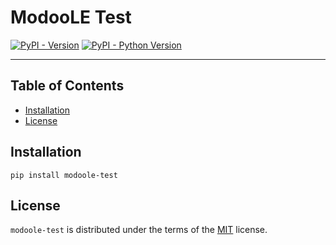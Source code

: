 # ModooLE Test

[![PyPI - Version](https://img.shields.io/pypi/v/modoole-test.svg)](https://pypi.org/project/modoole-test)
[![PyPI - Python Version](https://img.shields.io/pypi/pyversions/modoole-test.svg)](https://pypi.org/project/modoole-test)

-----

## Table of Contents

- [Installation](#installation)
- [License](#license)

## Installation

```console
pip install modoole-test
```

## License

`modoole-test` is distributed under the terms of the [MIT](https://spdx.org/licenses/MIT.html) license.
